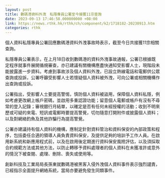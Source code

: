 ```yaml
---
layout: post
title: 數碼港資料外洩　私隱專員公署至今接獲11宗查詢
date: 2023-09-13 17:46:58.000000000 +08:00
link: https://news.rthk.hk/rthk/ch/component/k2/1718182-20230913.htm
categories: rthk
---
```


個人資料私隱專員公署回應數碼港資料外洩事故時表示，截至今日共接獲11宗相關查詢。

私隱專員公署表示，在上月18日收到數碼港的資料外洩事故通報，公署已根據既定程序就事件展開循規審查，亦已建議有關機構應盡快通知受影響人士，現階段未能披露進一步資料。考慮到事故涉及個人資料外洩，已設立熱線電話和電郵供公眾查詢或投訴，公署呼籲受影響人士若懷疑個人資料被外洩，可向公署或相關機構作出查詢或投訴。

公署指出，受影響人士要提高警惕，慎防個人資料被盜用，保障個人資料私隱，例如考慮更改網上帳戶密碼，並啟用多重認證功能；留意個人電郵或帳戶有沒有不尋常的登入記錄；審視銀行月結單，以確定是否有任何未經授權的活動；收到不明來歷或可疑的來電、短訊或電郵時要提高警覺，切勿隨意打開附件或披露個人資料；以及對網絡釣魚及其他詐騙行為提高警覺。

公署亦建議持有個人資料的機構，應制定針對資料管治和資料保安的內部政策和程序，包括委任合適的領導人員負責資料保安，及提供足夠的培訓予工作人員。在啟用新系統和新應用程式前，以及在啟用後定期進行資料保安風險評估，以及須採取合約規範方法或其他方法，以防止轉移予資料處理者的個人資料在未獲准許或意外的情況下被查閱、處理、刪除、喪失或使用等。

創新科技及工業局局長孫東就數碼港被黑客入侵外洩個人資料事件表示強烈譴責，已經指示全面提升網絡系統，當局亦要避免發生同類事件。
